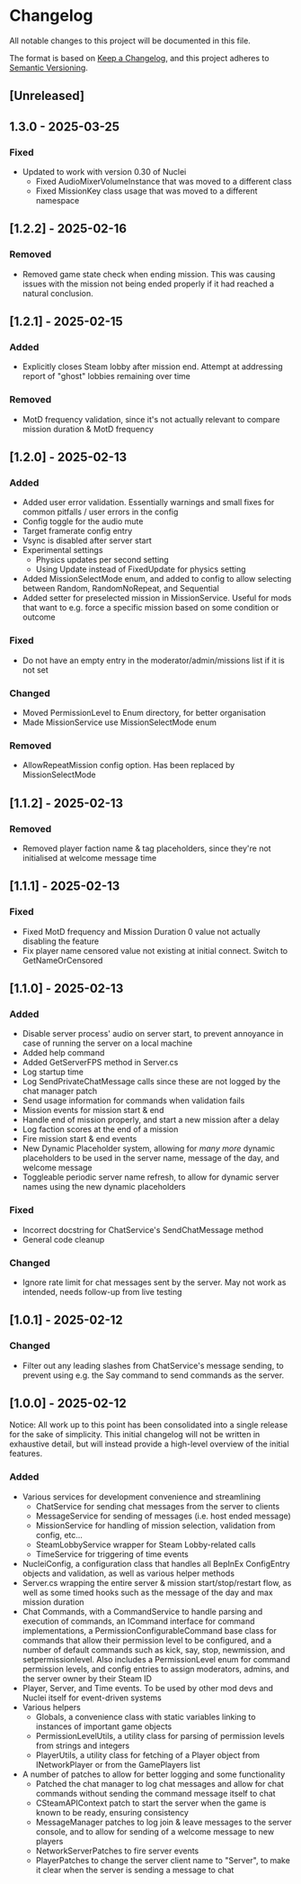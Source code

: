 # Changelog

All notable changes to this project will be documented in this file.

The format is based on [Keep a Changelog](https://keepachangelog.com/en/1.1.0/),
and this project adheres to [Semantic Versioning](https://semver.org/spec/v2.0.0.html).

## [Unreleased]

## 1.3.0 - 2025-03-25

### Fixed

- Updated to work with version 0.30 of Nuclei
  - Fixed AudioMixerVolumeInstance that was moved to a different class
  - Fixed MissionKey class usage that was moved to a different namespace

## [1.2.2] - 2025-02-16

### Removed

- Removed game state check when ending mission. This was causing issues with the mission not being ended properly if it
  had reached a natural conclusion.

## [1.2.1] - 2025-02-15

### Added

- Explicitly closes Steam lobby after mission end. Attempt at addressing report of "ghost" lobbies remaining over time

### Removed

- MotD frequency validation, since it's not actually relevant to compare mission duration & MotD frequency

## [1.2.0] - 2025-02-13

### Added

- Added user error validation. Essentially warnings and small fixes for common pitfalls / user errors in the config
- Config toggle for the audio mute
- Target framerate config entry
- Vsync is disabled after server start
- Experimental settings
    - Physics updates per second setting
    - Using Update instead of FixedUpdate for physics setting
- Added MissionSelectMode enum, and added to config to allow selecting between Random, RandomNoRepeat, and Sequential
- Added setter for preselected mission in MissionService. Useful for mods that want to e.g. force a specific mission
  based on some condition or outcome

### Fixed

- Do not have an empty entry in the moderator/admin/missions list if it is not set

### Changed

- Moved PermissionLevel to Enum directory, for better organisation
- Made MissionService use MissionSelectMode enum

### Removed

- AllowRepeatMission config option. Has been replaced by MissionSelectMode

## [1.1.2] - 2025-02-13

### Removed

- Removed player faction name & tag placeholders, since they're not initialised at welcome message time

## [1.1.1] - 2025-02-13

### Fixed

- Fixed MotD frequency and Mission Duration 0 value not actually disabling the feature
- Fix player name censored value not existing at initial connect. Switch to GetNameOrCensored

## [1.1.0] - 2025-02-13

### Added

- Disable server process' audio on server start, to prevent annoyance in case of running the server on a local machine
- Added help command
- Added GetServerFPS method in Server.cs
- Log startup time
- Log SendPrivateChatMessage calls since these are not logged by the chat manager patch
- Send usage information for commands when validation fails
- Mission events for mission start & end
- Handle end of mission properly, and start a new mission after a delay
- Log faction scores at the end of a mission
- Fire mission start & end events
- New Dynamic Placeholder system, allowing for *many more* dynamic placeholders to be used in the server name, message
  of the day, and welcome message
- Toggleable periodic server name refresh, to allow for dynamic server names using the new dynamic placeholders

### Fixed

- Incorrect docstring for ChatService's SendChatMessage method
- General code cleanup

### Changed

- Ignore rate limit for chat messages sent by the server. May not work as intended, needs follow-up from live testing

## [1.0.1] - 2025-02-12

### Changed

- Filter out any leading slashes from ChatService's message sending, to prevent using e.g. the Say command to send
  commands as the server.

## [1.0.0] - 2025-02-12

Notice: All work up to this point has been consolidated into a single release for the sake of simplicity. This
initial changelog will not be written in exhaustive detail, but will instead provide a high-level overview of
the initial features.

### Added

- Various services for development convenience and streamlining
    - ChatService for sending chat messages from the server to clients
    - MessageService for sending of messages (i.e. host ended message)
    - MissionService for handling of mission selection, validation from config, etc...
    - SteamLobbyService wrapper for Steam Lobby-related calls
    - TimeService for triggering of time events
- NucleiConfig, a configuration class that handles all BepInEx ConfigEntry objects and validation, as well as various
  helper methods
- Server.cs wrapping the entire server & mission start/stop/restart flow, as well as some timed hooks such as the
  message of the day and max mission duration
- Chat Commands, with a CommandService to handle parsing and execution of commands, an ICommand interface for
  command implementations, a PermissionConfigurableCommand base class for commands that allow their permission level
  to be configured, and a number of default commands such as kick, say, stop, newmission, and setpermissionlevel. Also
  includes a PermissionLevel enum for command permission levels, and config entries to assign moderators, admins, and
  the server owner by their Steam ID
- Player, Server, and Time events. To be used by other mod devs and Nuclei itself for event-driven systems
- Various helpers
    - Globals, a convenience class with static variables linking to instances of important game objects
    - PermissionLevelUtils, a utility class for parsing of permission levels from strings and integers
    - PlayerUtils, a utility class for fetching of a Player object from INetworkPlayer or from the GamePlayers list
- A number of patches to allow for better logging and some functionality
    - Patched the chat manager to log chat messages and allow for chat commands without sending the command message
      itself to chat
    - CSteamAPIContext patch to start the server when the game is known to be ready, ensuring consistency
    - MessageManager patches to log join & leave messages to the server console, and to allow for sending of a welcome
      message to new players
    - NetworkServerPatches to fire server events
    - PlayerPatches to change the server client name to "Server", to make it clear when the server is sending a message
      to chat